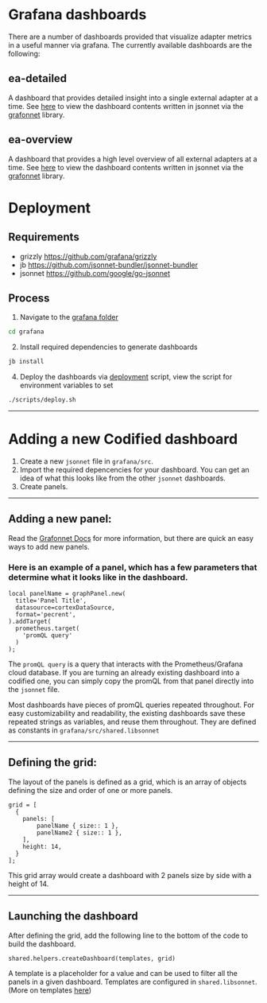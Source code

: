 # Grafana dashboards

There are a number of dashboards provided that visualize adapter metrics in a useful manner via grafana.
The currently available dashboards are the following:

## ea-detailed

A dashboard that provides detailed insight into a single external adapter at a time.
See [here](./src/eaDetailed.jsonnet) to view the dashboard contents written in jsonnet via the [grafonnet](https://github.com/grafana/grafonnet-lib) library.

## ea-overview

A dashboard that provides a high level overview of all external adapters at a time.
See [here](./src/eaOverview.jsonnet) to view the dashboard contents written in jsonnet via the [grafonnet](https://github.com/grafana/grafonnet-lib) library.

# Deployment

## Requirements

- grizzly https://github.com/grafana/grizzly
- jb https://github.com/jsonnet-bundler/jsonnet-bundler
- jsonnet https://github.com/google/go-jsonnet

## Process

1. Navigate to the [grafana folder](.)

```sh
cd grafana
```

2. Install required dependencies to generate dashboards

```sh
jb install
```

4. Deploy the dashboards via [deployment](./scripts/deploy) script, view the script for
   environment variables to set

```sh
./scripts/deploy.sh
```

---

# Adding a new Codified dashboard

1. Create a new `jsonnet` file in `grafana/src`.
2. Import the required depencencies for your dashboard. You can get an idea of what this looks like from the other `jsonnet` dashboards.
3. Create panels.

---

## Adding a new panel:

Read the [Grafonnet Docs](https://grafana.github.io/grafonnet-lib/api-docs/) for more information, but there are quick an easy ways to add new panels.

### Here is an example of a panel, which has a few parameters that determine what it looks like in the dashboard.

```
local panelName = graphPanel.new(
  title='Panel Title',
  datasource=cortexDataSource,
  format='pecrent',
).addTarget(
  prometheus.target(
    'promQL query'
  )
);
```

The `promQL query` is a query that interacts with the Prometheus/Grafana cloud database. If you are turning an already existing dashboard into a codified one, you can simply copy the promQL from that panel directly into the `jsonnet` file.

Most dashboards have pieces of promQL queries repeated throughout. For easy customizability and readability, the existing dashboards save these repeated strings as variables, and reuse them throughout. They are defined as constants in `grafana/src/shared.libsonnet`

---

## Defining the grid:

The layout of the panels is defined as a grid, which is an array of objects defining the size and order of one or more panels.

```
grid = [
  {
    panels: [
        panelName { size:: 1 },
        panelName2 { size:: 1 },
    ],
    height: 14,
  }
];
```

This grid array would create a dashboard with 2 panels size by side with a height of 14.

---

## Launching the dashboard

After defining the grid, add the following line to the bottom of the code to build the dashboard.

```
shared.helpers.createDashboard(templates, grid)
```

A template is a placeholder for a value and can be used to filter all the panels in a given dashboard. Templates are configured in `shared.libsonnet`. (More on templates [here](https://grafana.com/docs/grafana/latest/variables/))
